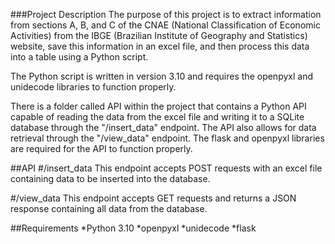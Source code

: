 ###Project Description
The purpose of this project is to extract information from sections A, B, and C of the CNAE (National Classification of Economic Activities) from the IBGE (Brazilian Institute of Geography and Statistics) website, save this information in an excel file, and then process this data into a table using a Python script.

The Python script is written in version 3.10 and requires the openpyxl and unidecode libraries to function properly.

There is a folder called API within the project that contains a Python API capable of reading the data from the excel file and writing it to a SQLite database through the "/insert_data" endpoint. The API also allows for data retrieval through the "/view_data" endpoint. The flask and openpyxl libraries are required for the API to function properly.

##API
#/insert_data
This endpoint accepts POST requests with an excel file containing data to be inserted into the database. 

#/view_data
This endpoint accepts GET requests and returns a JSON response containing all data from the database.

##Requirements
*Python 3.10
*openpyxl
*unidecode
*flask
